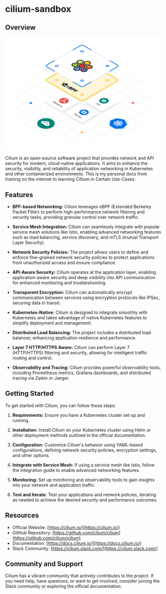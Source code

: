 # cilium-sandbox

## Overview

![Alt text](cilium-image.svg)

Cilium is an open-source software project that provides network and API security for modern, cloud-native applications. It aims to enhance the security, visibility, and reliability of application networking in Kubernetes and other containerized environments. This is my personal docs from training on the internet to learning Cillium in Certain Use-Cases.

## Features
- **BPF-based Networking:** Cilium leverages eBPF (Extended Berkeley Packet Filter) to perform high-performance network filtering and security tasks, providing granular control over network traffic.

- **Service Mesh Integration:** Cilium can seamlessly integrate with popular service mesh solutions like Istio, enabling advanced networking features such as load balancing, service discovery, and mTLS (mutual Transport Layer Security).

- **Network Security Policies:** The project allows users to define and enforce fine-grained network security policies to protect applications from unauthorized access and ensure compliance.

- **API-Aware Security:** Cilium operates at the application layer, enabling application-aware security and deep visibility into API communication for enhanced monitoring and troubleshooting.

- **Transparent Encryption:** Cilium can automatically encrypt communication between services using encryption protocols like IPSec, securing data in transit.

- **Kubernetes-Native:** Cilium is designed to integrate smoothly with Kubernetes and takes advantage of native Kubernetes features to simplify deployment and management.

- **Distributed Load Balancing:** The project includes a distributed load balancer, enhancing application resilience and performance.

- **Layer 7 HTTP/HTTPS Aware:** Cilium can perform Layer 7 (HTTP/HTTPS) filtering and security, allowing for intelligent traffic routing and control.

- **Observability and Tracing:** Cilium provides powerful observability tools, including Prometheus metrics, Grafana dashboards, and distributed tracing via Zipkin or Jaeger.

## Getting Started
To get started with Cilium, you can follow these steps:

1. **Requirements:** Ensure you have a Kubernetes cluster set up and running.

2. **Installation:** Install Cilium on your Kubernetes cluster using Helm or other deployment methods outlined in the official documentation.

3. **Configuration:** Customize Cilium's behavior using YAML-based configurations, defining network security policies, encryption settings, and other options.

4. **Integrate with Service Mesh:** If using a service mesh like Istio, follow the integration guide to enable advanced networking features.

5. **Monitoring:** Set up monitoring and observability tools to gain insights into your network and application traffic.

6. **Test and Iterate:** Test your applications and network policies, iterating as needed to achieve the desired security and performance outcomes.

## Resources
- Official Website: [https://cilium.io/](https://cilium.io/)
- GitHub Repository: [https://github.com/cilium/cilium](https://github.com/cilium/cilium)
- Documentation: [https://docs.cilium.io/](https://docs.cilium.io/)
- Slack Community: [https://cilium.slack.com/](https://cilium.slack.com/)

## Community and Support
Cilium has a vibrant community that actively contributes to the project. If you need help, have questions, or want to get involved, consider joining the Slack community or exploring the official documentation.


